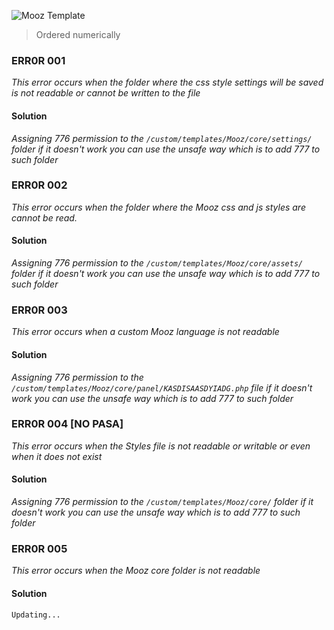 ![Mooz Template](https://i.imgur.com/bVY5OIB.png)

> Ordered numerically

### ERR0R 001
*This error occurs when the folder where the css style settings will be saved is not readable or cannot be written to the file*
#### Solution
*Assigning 776 permission to the `/custom/templates/Mooz/core/settings/` folder if it doesn't work you can use the unsafe way which is to add 777 to such folder*




### ERR0R 002
*This error occurs when the folder where the Mooz css and js styles are cannot be read.*
#### Solution
*Assigning 776 permission to the `/custom/templates/Mooz/core/assets/` folder if it doesn't work you can use the unsafe way which is to add 777 to such folder*




### ERR0R 003
*This error occurs when a custom Mooz language is not readable*
#### Solution
*Assigning 776 permission to the `/custom/templates/Mooz/core/panel/KASDISAASDYIADG.php` file if it doesn't work you can use the unsafe way which is to add 777 to such folder*





### ERR0R 004 [NO PASA]
*This error occurs when the Styles file is not readable or writable or even when it does not exist*
#### Solution
*Assigning 776 permission to the `/custom/templates/Mooz/core/` folder if it doesn't work you can use the unsafe way which is to add 777 to such folder*




### ERR0R 005
*This error occurs when the Mooz core folder is not readable*
#### Solution
    Updating...
